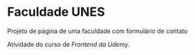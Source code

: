 # Faculdade UNES
Projeto de página de uma faculdade com formulário de contato

Atividade do curso de *Frontend da Udemy*.
